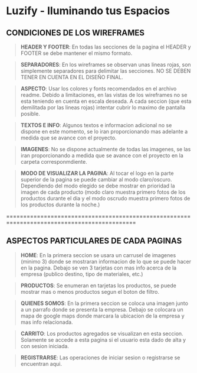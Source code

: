 Luzify - Iluminando tus Espacios
============================================================================================
## CONDICIONES DE LOS WIREFRAMES
>**HEADER Y FOOTER**: En todas las secciones de la pagina el HEADER y FOOTER se debe mantener el mismo formato.

>**SEPARADORES**: En los wireframes se observan unas lineas rojas, son simplemente separadores para delimitar las secciones. NO SE DEBEN TENER EN CUENTA EN EL DISEÑO FINAL.

>**ASPECTO**: Usar los colores y fonts recomendados en el archivo readme. Debido a limitaciones, en las vistas de los wireframes no se esta teniendo en cuenta en escala deseada. A cada seccion (que esta demilitada por las lineas rojas) intentar cubrir lo maximo de pantalla posible.

>**TEXTOS E INFO**: Algunos textos e informacion adicional no se dispone en este momento, se lo iran proporcionando mas adelante a medida que se avance con el proyecto.

>**IMAGENES**: No se dispone actualmente de todas las imagenes, se las iran proporcionando a medida que se avance con el proyecto en la carpeta corresponmdiente.

>**MODO DE VISUALIZAR LA PAGINA**: Al tocar el logo en la parte superior de la pagina se puede cambiar al modo claro/oscuro. Dependiendo del modo elegido se debe mostrar en prioridad la imagen de cada producto (modo claro muestra primero fotos de los productos durante el dia y el modo oscrudo muestra primero fotos de los productos durante la noche.)

============================================================================================

## ASPECTOS PARTICULARES DE CADA PAGINAS

>**HOME**: En la primera seccion se usara un carrusel de imagenes (minimo 3) donde se mostraran informacion de lo que se puede hacer en la pagina. Debajo se ven 3 tarjetas con mas info acerca de la empresa (publico destino, tipo de materiales, etc.)

>**PRODUCTOS**: Se enumeran en tarjetas los productos, se puede mostrar mas o menos productos segun el boton de filtro.

>**QUIENES SOMOS**: En la primera seccion se coloca una imagen junto a un parrafo donde se presenta la empresa. Debajo se colocara un mapa de google maps donde marcara la ubicacion de la empresa y mas info relacionada.

>**CARRITO**: Los productos agregados se visualizan en esta seccion. Solamente se accede a esta pagina si el usuario esta dado de alta y con sesion iniciada.

>**REGISTRARSE**: Las operaciones de iniciar sesion o registrarse se encuentran aqui.